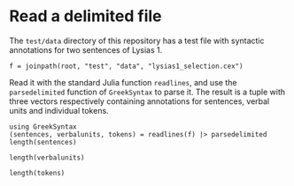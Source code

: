 
# Read a delimited file


The `test/data` directory of this repository has a test file with syntactic annotations for two sentences of Lysias 1.

```@example basic
f = joinpath(root, "test", "data", "lysias1_selection.cex")
```

Read it with the standard Julia function `readlines`, and use the `parsedelimited` function of `GreekSyntax` to parse it.  The result is a tuple with three vectors respectively containing annotations for sentences, verbal units and individual tokens.

```@example basic
using GreekSyntax
(sentences, verbalunits, tokens) = readlines(f) |> parsedelimited
length(sentences)
```

```@example basic
length(verbalunits)
```
```@example basic
length(tokens)
```